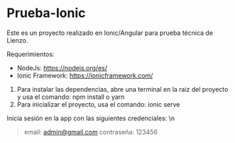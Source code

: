 # Prueba-Ionic
Este es un proyecto realizado en Ionic/Angular para prueba técnica de Lienzo.

Requerimientos:
* NodeJs: https://nodejs.org/es/
* Ionic Framework: https://ionicframework.com/

1) Para instalar las dependencias, abre una terminal en la raiz del proyecto y usa el comando: npm install o yarn
2) Para inicializar el proyecto, usa el comando: ionic serve

Inicia sesión en la app con las siguientes credenciales: \n
>email: admin@gmail.com
>contraseña: 123456
